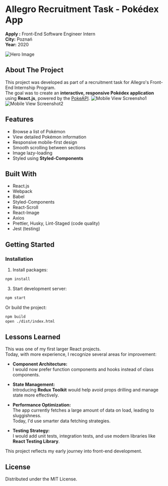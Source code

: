 # Allegro Recruitment Task - Pokédex App

**Apply :** Front-End Software Engineer Intern  
**City:** Poznań  
**Year:** 2020

![Hero Image](https://github.com/user-attachments/assets/2443bf06-3ae2-478d-b41e-9de80b1d85cc)

## About The Project

This project was developed as part of a recruitment task for Allegro's Front-End Internship Program.  
The goal was to create an **interactive, responsive Pokédex application** using **React.js**, powered by the [PokeAPI](https://pokeapi.co/).
![Mobile View Screensho1](https://github.com/user-attachments/assets/456659a2-51bc-47a7-bbe6-d1b3a6e4fe5f)
![Mobile View Screenshot2](https://github.com/user-attachments/assets/d10379fa-3228-4df0-8429-b52fba081990)

## Features

- Browse a list of Pokémon
- View detailed Pokémon information
- Responsive mobile-first design
- Smooth scrolling between sections
- Image lazy-loading
- Styled using **Styled-Components**

## Built With

- React.js
- Webpack
- Babel
- Styled-Components
- React-Scroll
- React-Image
- Axios
- Prettier, Husky, Lint-Staged (code quality)
- Jest (testing)

## Getting Started

### Installation

1. Install packages:
```bash
npm install
```

3. Start development server:
```bash
npm start
```

Or build the project:
```bash
npm build
open ./dist/index.html
```


## Lessons Learned

This was one of my first larger React projects.  
Today, with more experience, I recognize several areas for improvement:

- **Component Architecture:**  
  I would now prefer function components and hooks instead of class components.

- **State Management:**  
  Introducing **Redux Toolkit** would help avoid props drilling and manage state more effectively.

- **Performance Optimization:**  
  The app currently fetches a large amount of data on load, leading to sluggishness.  
  Today, I'd use smarter data fetching strategies.

- **Testing Strategy:**  
  I would add unit tests, integration tests, and use modern libraries like **React Testing Library**.

This project reflects my early journey into front-end development.

## License

Distributed under the MIT License.  
